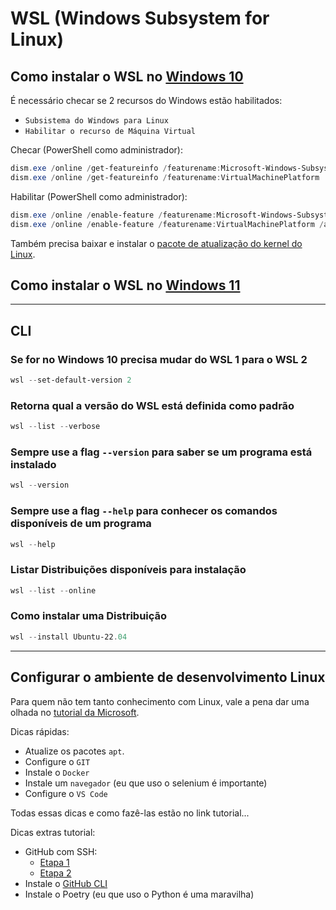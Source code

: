 # WSL (Windows Subsystem for Linux)

## Como instalar o WSL no [Windows 10](https://learn.microsoft.com/pt-br/windows/wsl/install-manual)

É necessário checar se 2 recursos do Windows estão habilitados:
* `Subsistema do Windows para Linux`
* `Habilitar o recurso de Máquina Virtual`
 
 Checar (PowerShell como administrador):

```powershell
dism.exe /online /get-featureinfo /featurename:Microsoft-Windows-Subsystem-Linux
dism.exe /online /get-featureinfo /featurename:VirtualMachinePlatform
```

Habilitar (PowerShell como administrador):

```powershell
dism.exe /online /enable-feature /featurename:Microsoft-Windows-Subsystem-Linux /all /norestart
dism.exe /online /enable-feature /featurename:VirtualMachinePlatform /all /norestart
```

Também precisa baixar e instalar o [pacote de atualização do kernel do Linux](https://wslstorestorage.blob.core.windows.net/wslblob/wsl_update_x64.msi).

## Como instalar o WSL no [Windows 11](https://learn.microsoft.com/pt-br/windows/wsl/install)

---

## CLI

### Se for no Windows 10 precisa mudar do WSL 1 para o WSL 2

```powershell
wsl --set-default-version 2
```

### Retorna qual a versão do WSL está definida como padrão

```powershell
wsl --list --verbose
```

### Sempre use a flag `--version` para saber se um programa está instalado

```powershell
wsl --version
```

### Sempre use a flag `--help` para conhecer os comandos disponíveis de um programa

```powershell
wsl --help
```

### Listar Distribuições disponíveis para instalação

```powershell
wsl --list --online
```

### Como instalar uma Distribuição

```powershell
wsl --install Ubuntu-22.04
```

---

## Configurar o ambiente de desenvolvimento Linux

Para quem não tem tanto conhecimento com Linux, vale a pena dar uma olhada no [tutorial da Microsoft](https://learn.microsoft.com/pt-br/windows/wsl/setup/environment#set-up-your-linux-username-and-password).

Dicas rápidas:
* Atualize os pacotes `apt`.
* Configure o `GIT`
* Instale o `Docker`
* Instale um `navegador` (eu que uso o selenium é importante)
* Configure o `VS Code`

Todas essas dicas e como fazê-las estão no link tutorial...

Dicas extras tutorial:
* GitHub com SSH: 
  * [Etapa 1](https://docs.github.com/pt/authentication/connecting-to-github-with-ssh/generating-a-new-ssh-key-and-adding-it-to-the-ssh-agent)
  * [Etapa 2](https://docs.github.com/pt/authentication/connecting-to-github-with-ssh/adding-a-new-ssh-key-to-your-github-account)
* Instale o [GitHub CLI](https://cli.github.com/)
* Instale o Poetry (eu que uso o Python é uma maravilha)
